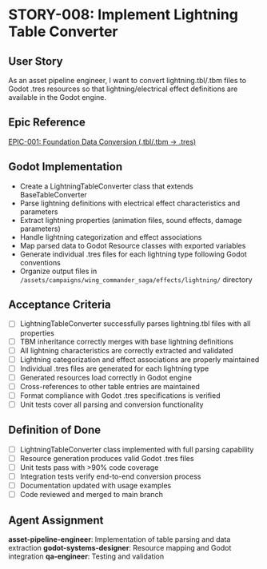 # STORY-008: Implement Lightning Table Converter

## User Story
As an asset pipeline engineer, I want to convert lightning.tbl/.tbm files to Godot .tres resources so that lightning/electrical effect definitions are available in the Godot engine.

## Epic Reference
[EPIC-001: Foundation Data Conversion (.tbl/.tbm → .tres)](../epics/EPIC-001-foundation-data-conversion.md)

## Godot Implementation
- Create a LightningTableConverter class that extends BaseTableConverter
- Parse lightning definitions with electrical effect characteristics and parameters
- Extract lightning properties (animation files, sound effects, damage parameters)
- Handle lightning categorization and effect associations
- Map parsed data to Godot Resource classes with exported variables
- Generate individual .tres files for each lightning type following Godot conventions
- Organize output files in `/assets/campaigns/wing_commander_saga/effects/lightning/` directory

## Acceptance Criteria
- [ ] LightningTableConverter successfully parses lightning.tbl files with all properties
- [ ] TBM inheritance correctly merges with base lightning definitions
- [ ] All lightning characteristics are correctly extracted and validated
- [ ] Lightning categorization and effect associations are properly maintained
- [ ] Individual .tres files are generated for each lightning type
- [ ] Generated resources load correctly in Godot engine
- [ ] Cross-references to other table entries are maintained
- [ ] Format compliance with Godot .tres specifications is verified
- [ ] Unit tests cover all parsing and conversion functionality

## Definition of Done
- [ ] LightningTableConverter class implemented with full parsing capability
- [ ] Resource generation produces valid Godot .tres files
- [ ] Unit tests pass with >90% code coverage
- [ ] Integration tests verify end-to-end conversion process
- [ ] Documentation updated with usage examples
- [ ] Code reviewed and merged to main branch

## Agent Assignment
**asset-pipeline-engineer**: Implementation of table parsing and data extraction
**godot-systems-designer**: Resource mapping and Godot integration
**qa-engineer**: Testing and validation